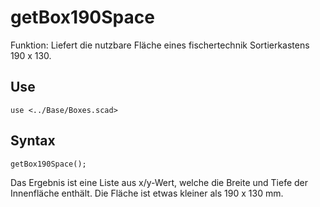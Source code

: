 # getBox190Space

Funktion: Liefert die nutzbare Fläche eines fischertechnik Sortierkastens 190 x 130.

## Use
<pre><code>use &lt;../Base/Boxes.scad&gt;</pre></code>

## Syntax
<pre><code>getBox190Space();
</pre></code>

Das Ergebnis ist eine Liste aus x/y-Wert, welche die Breite und Tiefe der Innenfläche enthält. Die Fläche ist etwas kleiner als 190 x 130 mm.
